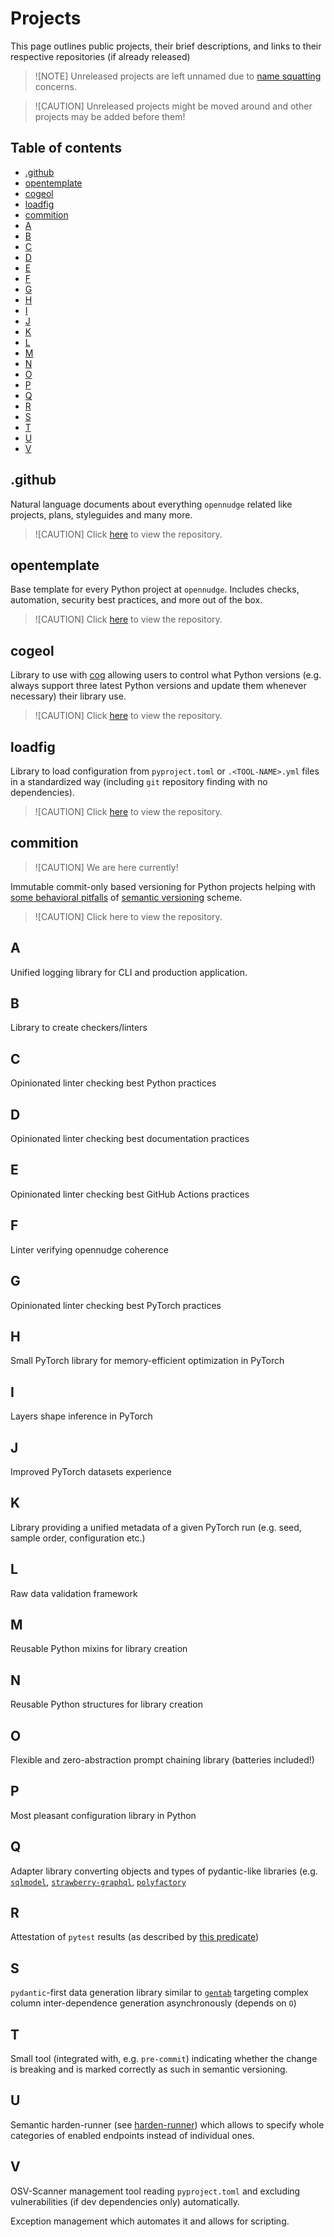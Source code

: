<!--
SPDX-FileCopyrightText: © 2025 open-nudge <https://github.com/open-nudge>
SPDX-FileContributor: szymonmaszke <github@maszke.co>

SPDX-License-Identifier: Apache-2.0
-->

# Projects

This page outlines public projects, their brief descriptions, and
links to their respective repositories (if already released)

> ![NOTE]
> Unreleased projects are left unnamed due to
> [name squatting](https://en.wikipedia.org/wiki/Cybersquatting) concerns.

> ![CAUTION]
> Unreleased projects might be moved around and other projects
> may be added before them!

## Table of contents

- [.github](#github)
- [opentemplate](#opentemplate)
- [cogeol](#cogeol)
- [loadfig](#loadfig)
- [commition](#commition)
- [A](#a)
- [B](#b)
- [C](#c)
- [D](#d)
- [E](#e)
- [F](#f)
- [G](#g)
- [H](#h)
- [I](#i)
- [J](#j)
- [K](#k)
- [L](#l)
- [M](#m)
- [N](#n)
- [O](#o)
- [P](#p)
- [Q](#q)
- [R](#r)
- [S](#s)
- [T](#t)
- [U](#u)
- [V](#v)

## .github

Natural language documents about everything `opennudge` related like
projects, plans, styleguides and many more.

> ![CAUTION]
> Click [here](https://github.com/open-nudge/.github) to view the repository.

## opentemplate

Base template for every Python project at `opennudge`. Includes
checks, automation, security best practices, and more out of the box.

> ![CAUTION]
> Click [here](https://github.com/open-nudge/opentemplate) to view the repository.

## cogeol

Library to use with [cog](https://github.com/nedbat/cog) allowing users to
control what Python versions (e.g. always support three latest Python
versions and update them whenever necessary) their library use.

> ![CAUTION]
> Click [here](https://github.com/open-nudge/cogeol) to view the repository.

## loadfig

Library to load configuration from `pyproject.toml` or `.<TOOL-NAME>.yml` files
in a standardized way (including `git` repository finding
with no dependencies).

> ![CAUTION]
> Click [here](https://github.com/open-nudge/loadfig) to view the repository.

## commition

> ![CAUTION]
> We are here currently!

Immutable commit-only based versioning for Python projects helping with
[some behavioral pitfalls](https://hynek.me/articles/semver-will-not-save-you/) of
[semantic versioning](https://semver.org/) scheme.

> ![CAUTION]
> Click here to view the repository.

## A

Unified logging library for CLI and production application.

## B

Library to create checkers/linters

## C

Opinionated linter checking best Python practices

## D

Opinionated linter checking best documentation practices

## E

Opinionated linter checking best GitHub Actions practices

## F

Linter verifying opennudge coherence

## G

Opinionated linter checking best PyTorch practices

## H

Small PyTorch library for memory-efficient optimization in PyTorch

## I

Layers shape inference in PyTorch

## J

Improved PyTorch datasets experience

## K

Library providing a unified metadata of a given PyTorch
run (e.g. seed, sample order, configuration etc.)

## L

Raw data validation framework

## M

Reusable Python mixins for library creation

## N

Reusable Python structures for library creation

## O

Flexible and zero-abstraction prompt chaining library
(batteries included!)

## P

Most pleasant configuration library in Python

## Q

Adapter library converting objects and types of pydantic-like libraries
(e.g. [`sqlmodel`](https://github.com/fastapi/sqlmodel),
[`strawberry-graphql`](https://github.com/strawberry-graphql/strawberry),
[`polyfactory`](https://github.com/litestar-org/polyfactory)

## R

Attestation of `pytest` results (as described by
[this predicate](https://github.com/in-toto/attestation/blob/main/spec/predicates/test-result.md))

## S

`pydantic`-first data generation library similar to [`gentab`](https://github.com/omaralvarez/gentab)
targeting complex column inter-dependence generation asynchronously (depends on `O`)

## T

Small tool (integrated with, e.g. `pre-commit`) indicating whether the change
is breaking and is marked correctly as such in semantic versioning.

## U

Semantic harden-runner
(see [harden-runner](https://github.com/step-security/harden-runner)) which
allows to specify whole categories of enabled endpoints instead of
individual ones.

## V

OSV-Scanner management tool reading `pyproject.toml` and excluding
vulnerabilities (if dev dependencies only) automatically.

Exception management which automates it and allows for scripting.
